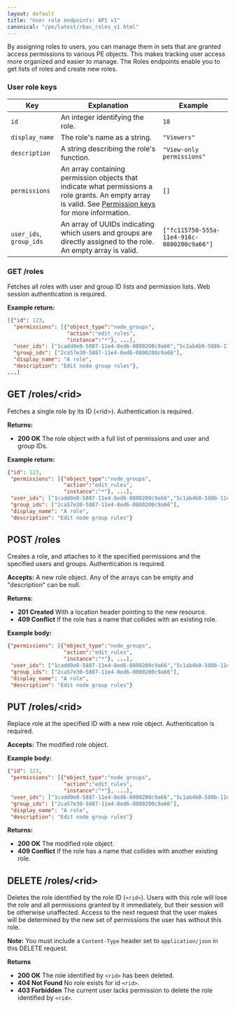 ```yaml
---
layout: default
title: "User role endpoints: API v1"
canonical: "/pe/latest/rbac_roles_v1.html"
---
```


By assigning roles to users, you can manage them in sets that are granted access permissions to various PE objects. This makes tracking user access more organized and easier to manage. The Roles endpoints enable you to get lists of roles and create new roles.

### User role keys

| Key | Explanation | Example |
| --- | ----------- | ------- |
| `id`          | An integer identifying the role. | `18` |
| `display_name`| The role's name as a string. | `"Viewers"` |
| `description` | A string describing the role's function. | `"View-only permissions"` |
| `permissions` | An array containing permission objects that indicate what permissions a role grants. An empty array is valid. See [Permission keys](./rbac_permissionsref_v1.html#permission-keys) for more information. | `[]` |
| `user_ids`,<br />`group_ids` | An array of UUIDs indicating which users and groups are directly assigned to the role. An empty array is valid. | `["fc115750-555a-11e4-916c-0800200c9a66"]` |

### GET /roles
Fetches all roles with user and group ID lists and permission lists. Web
session authentication is required.

**Example return:**

~~~ json
[{"id": 123,
  "permissions": [{"object_type":"node_groups",
                   "action":"edit_rules",
                   "instance":"*"}, ...],
  "user_ids": ["1cadd0e0-5887-11e4-8ed6-0800200c9a66","5c1ab4b0-588b-11e4-8ed6-0800200c9a66"],
  "group_ids": ["2ca57e30-5887-11e4-8ed6-0800200c9a66"],
  "display_name": "A role",
  "description": "Edit node group rules"},
...]
~~~

## GET /roles/&lt;rid&gt;
Fetches a single role by its ID (&lt;rid&gt;). Authentication is required.

**Returns:**

* **200 OK** The role object with a full list of permissions and user and
group IDs.

**Example return:**

~~~ json
{"id": 123,
 "permissions": [{"object_type":"node_groups",
                  "action":"edit_rules",
                  "instance":"*"}, ...],
 "user_ids": ["1cadd0e0-5887-11e4-8ed6-0800200c9a66","5c1ab4b0-588b-11e4-8ed6-0800200c9a66"],
 "group_ids": ["2ca57e30-5887-11e4-8ed6-0800200c9a66"],
 "display_name": "A role",
 "description": "Edit node group rules"}
~~~

## POST /roles
Creates a role, and attaches to it the specified permissions and the specified users and groups. Authentication is required.

**Accepts:** A new role object. Any of the arrays can be empty and "description" can be null.

**Returns:**

* **201 Created** With a location header pointing to the new resource.
* **409 Conflict** If the role has a name that collides with an existing role.

**Example body:**

~~~ json
{"permissions": [{"object_type":"node_groups",
                  "action":"edit_rules",
                  "instance":"*"}, ...],
 "user_ids": ["1cadd0e0-5887-11e4-8ed6-0800200c9a66","5c1ab4b0-588b-11e4-8ed6-0800200c9a66"],
 "group_ids": ["2ca57e30-5887-11e4-8ed6-0800200c9a66"],
 "display_name": "A role",
 "description": "Edit node group rules"}
~~~

## PUT /roles/&lt;rid&gt;
Replace role at the specified ID with a new role object. Authentication is required.

**Accepts:** The modified role object.

**Example body:**

~~~ json
{"id": 123,
 "permissions": [{"object_type":"node_groups",
                  "action":"edit_rules",
                  "instance":"*"}, ...],
 "user_ids": ["1cadd0e0-5887-11e4-8ed6-0800200c9a66","5c1ab4b0-588b-11e4-8ed6-0800200c9a66"],
 "group_ids": ["2ca57e30-5887-11e4-8ed6-0800200c9a66"],
 "display_name": "A role",
 "description": "Edit node group rules"}
~~~

**Returns:**

* **200 OK** The modified role object.
* **409 Conflict** If the role has a name that collides with another existing role.

## DELETE /roles/&lt;rid&gt;
Deletes the role identified by the role ID (`<rid>`). Users with this role will lose the role and all permissions granted by it immediately, but their session will be otherwise unaffected. Access to the next request that the user makes will be determined by the new set of permissions the user has without this role.

**Note:** You must include a `Content-Type` header set to `application/json` in this DELETE request. 

**Returns**

* **200 OK** The role identified by `<rid>` has been deleted.
* **404 Not Found** No role exists for id `<rid>`.
* **403 Forbidden** The current user lacks permission to delete the role identified by `<rid>`.